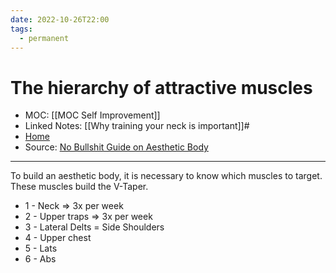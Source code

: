 ```yaml
---
date: 2022-10-26T22:00
tags:
  - permanent
---
```

# The hierarchy of attractive muscles
- MOC: [[MOC Self Improvement]]
- Linked Notes: [[Why training your neck is important]]#
- [Home](https://misudashi.ga/)
- Source: [No Bullshit Guide on Aesthetic Body](https://www.youtube.com/watch?v=uILhdYr_UDs)
----------
To build an aesthetic body, it is necessary to know which muscles to target. These muscles build the V-Taper.

- 1 - Neck  => 3x per week
- 2 - Upper traps => 3x per week
- 3 - Lateral Delts = Side Shoulders
- 4 - Upper chest
- 5 - Lats
- 6 - Abs
